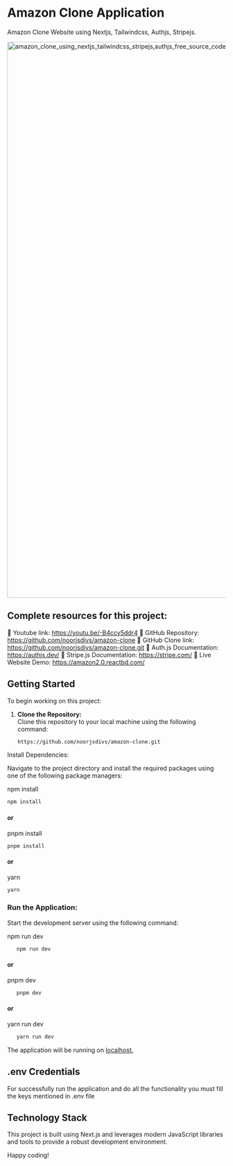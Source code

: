 # Amazon Clone Application

Amazon Clone Website using Nextjs, Tailwindcss, Authjs, Stripejs.

<img width="1280" alt="amazon_clone_using_nextjs_tailwindcss_stripejs,authjs_free_source_code" src="https://github.com/user-attachments/assets/a194ca47-f1cd-4496-be03-6bc8a435d0bc">

## Complete resources for this project:
🔗 Youtube link: https://youtu.be/-B4ccv5ddr4
🔗 GitHub Repository: https://github.com/noorjsdivs/amazon-clone
🔗 GitHub Clone link: https://github.com/noorjsdivs/amazon-clone.git
🔗 Auth.js Documentation: https://authjs.dev/
🔗 Stripe.js Documentation: https://stripe.com/
🔗 Live Website Demo: https://amazon2.0.reactbd.com/


## Getting Started

To begin working on this project:

1. **Clone the Repository:**  
   Clone this repository to your local machine using the following command:

   ```bash
   https://github.com/noorjsdivs/amazon-clone.git
   ```
   
Install Dependencies:

Navigate to the project directory and install the required packages using one of the following package managers:

npm install
   ```bash
   npm install
```
#### or
pnpm install
   ```bash
   pnpm install
```
#### or
yarn
   ```bash
   yarn
```

### Run the Application:
Start the development server using the following command:

npm run dev
   ```bash
      npm run dev
```
#### or
pnpm dev
   ```bash
      pnpm dev
```
#### or
yarn run dev
   ```bash
      yarn run dev
```
The application will be running on [localhost.](http://localhost:3000/)

## .env Credentials
For successfully run the application and do all the functionality you must fill the keys mentioned in .env file

## Technology Stack
This project is built using Next.js and leverages modern JavaScript libraries and tools to provide a robust development environment.


Happy coding!
